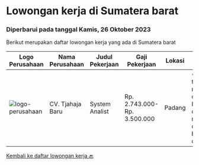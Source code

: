 
  # Lowongan kerja di Sumatera barat

  ### Diperbarui pada tanggal Kamis, 26 Oktober 2023

  Berikut merupakan daftar lowongan kerja yang ada di Sumatera barat

  |Logo Perusahaan | Nama Perusahaan | Judul Pekerjaan | Gaji Pekerjaan | Lokasi | Deskripsi | Tanggal diunggah | Pranala |
  | -------------- | --------------- | --------------- | --------- | --------- | -------------- | ------- | ----------- |
  |![logo-perusahaan](https://image-service-cdn.seek.com.au/33e826569c32846eb61e0cf6fa24d6a5a85bff9f/ee4dce1061f3f616224767ad58cb2fc751b8d2dc)|CV. Tjahaja Baru|System Analist|Rp. 2.743.000-Rp. 3.500.000|Padang|•Usia maksimal 35 tahun•Minimal memiliki Gelar Sarjana di Bidang Informasi•Lebih diutamakan yang memiliki pengalaman di bidangnya•Memahami dan mampu...|Kamis, 19 Oktober 2023|https://www.jobstreet.co.id/id/job/system-analist-4503818?token=0~1fb0d4e6-2fdc-4c39-9a3d-d53f3b646079&sectionRank=1&jobId=jobstreet-id-job-4503818|


  [Kembali ke daftar lowongan kerja 🔙](../README.md#daftar-lowongan-kerja)
  